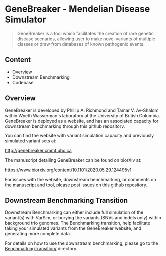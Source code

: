 # GeneBreaker - Mendelian Disease Simulator 

> GeneBreaker is a tool which facilitates the creation of rare genetic disease scenarios, allowing user to make novel variants of multiple classes or draw from databases of known pathogenic events.

## Content
- Overview
- Downstream Benchmarking
- Codebase

## Overview

GeneBreaker is developed by Phillip A. Richmond and Tamar V. Av-Shalom within Wyeth Wasserman's laboratory at the University of British Columbia. GeneBreaker is deployed as a website, and has an associated capacity for downstream benchmarking through this github repository. 

You can find the website with variant simulation capacity and previously simulated variant sets at: 

http://genebreaker.cmmt.ubc.ca

The manuscript detailing GeneBreaker can be found on biorXiv at:

https://www.biorxiv.org/content/10.1101/2020.05.29.124495v1

For issues with the website, downstream benchmarking, or comments on the manuscript and tool, please post issues on this github repository. 

## Downstream Benchmarking Transition

Downstream Benchmarking can either include full simulation of the variant(s) with VarSim, or burying the variants (SNVs and indels only) within background trio genomes. The Benchmarking transition, help facilitate taking your simulated variants from the GeneBreaker website, and generating more complete data. 

For details on how to use the downstream benchmarking, please go to the [BenchmarkingTransition/](./BenchmarkingTransition) directory. 




